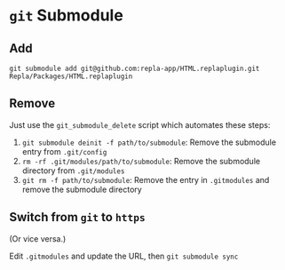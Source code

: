 # `git` Submodule

## Add

	git submodule add git@github.com:repla-app/HTML.replaplugin.git Repla/Packages/HTML.replaplugin

## Remove

Just use the `git_submodule_delete` script which automates these steps:

1. `git submodule deinit -f path/to/submodule`: Remove the submodule entry from `.git/config`
2. `rm -rf .git/modules/path/to/submodule`: Remove the submodule directory from `.git/modules`
3. `git rm -f path/to/submodule`: Remove the entry in `.gitmodules` and remove the submodule directory

## Switch from `git` to `https`

(Or vice versa.)

Edit `.gitmodules` and update the URL, then `git submodule sync`
